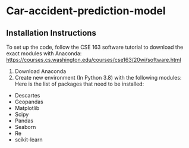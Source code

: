 # Car-accident-prediction-model

## Installation Instructions
To set up the code, follow the CSE 163 software tutorial to download the exact modules with Anaconda:
https://courses.cs.washington.edu/courses/cse163/20wi/software.html

1. Download Anaconda
2. Create new environment (In Python 3.8) with the following modules:
Here is the list of packages that need to be installed:
* Descartes
* Geopandas
* Matplotlib
* Scipy
* Pandas
* Seaborn
* Re
* scikit-learn
 

